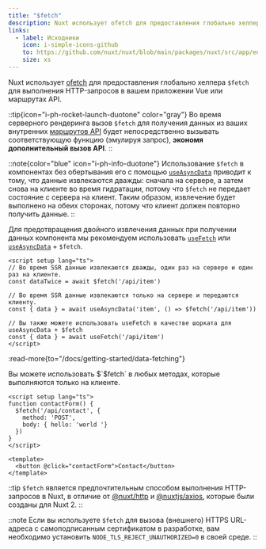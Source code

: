 ```yaml
---
title: "$fetch"
description: Nuxt использует ofetch для предоставления глобально хелпера $fetch для выполнения HTTP-запросов.
links:
  - label: Исходники
    icon: i-simple-icons-github
    to: https://github.com/nuxt/nuxt/blob/main/packages/nuxt/src/app/entry.ts
    size: xs
---
```


Nuxt использует [ofetch](https://github.com/unjs/ofetch) для предоставления глобально хелпера `$fetch` для выполнения HTTP-запросов в вашем приложении Vue или маршрутах API.

::tip{icon="i-ph-rocket-launch-duotone" color="gray"}
Во время серверного рендеринга вызов `$fetch` для получения данных из ваших внутренних [маршрутов API](/docs/guide/directory-structure/server) будет непосредственно вызывать соответствующую функцию (эмулируя запрос), **экономя дополнительный вызов API**.
::

::note{color="blue" icon="i-ph-info-duotone"}
Использование `$fetch` в компонентах без обертывания его с помощью [`useAsyncData`](/docs/api/composables/use-async-data) приводит к тому, что данные извлекаются дважды: сначала на сервере, а затем снова на клиенте во время гидратации, потому что `$fetch` не передает состояние с сервера на клиент. Таким образом, извлечение будет выполнено на обеих сторонах, потому что клиент должен повторно получить данные.
::

Для предотвращения двойного извлечения данных при получении данных компонента мы рекомендуем использовать [`useFetch`](/docs/api/composables/use-fetch) или [`useAsyncData`](/docs/api/composables/use-async-data) + `$fetch`.

```vue [app.vue]
<script setup lang="ts">
// Во время SSR данные извлекаются дважды, один раз на сервере и один раз на клиенте.
const dataTwice = await $fetch('/api/item')

// Во время SSR данные извлекаются только на сервере и передаются клиенту.
const { data } = await useAsyncData('item', () => $fetch('/api/item'))

// Вы также можете использовать useFetch в качестве шорката для useAsyncData + $fetch
const { data } = await useFetch('/api/item')
</script>
```

:read-more{to="/docs/getting-started/data-fetching"}

Вы можете использовать $`$fetch` в любых методах, которые выполняются только на клиенте.

```vue [pages/contact.vue]
<script setup lang="ts">
function contactForm() {
  $fetch('/api/contact', {
    method: 'POST',
    body: { hello: 'world '}
  })
}
</script>

<template>
  <button @click="contactForm">Contact</button>
</template>
```

::tip
`$fetch` является предпочтительным способом выполнения HTTP-запросов в Nuxt, в отличие от [@nuxt/http](https://github.com/nuxt/http) и [@nuxtjs/axios](https://github.com/nuxt-community/axios-module), которые были созданы для Nuxt 2.
::

::note
Если вы используете `$fetch` для вызова (внешнего) HTTPS URL-адреса с самоподписанным сертификатом в разработке, вам необходимо установить `NODE_TLS_REJECT_UNAUTHORIZED=0` в своей среде.
::

